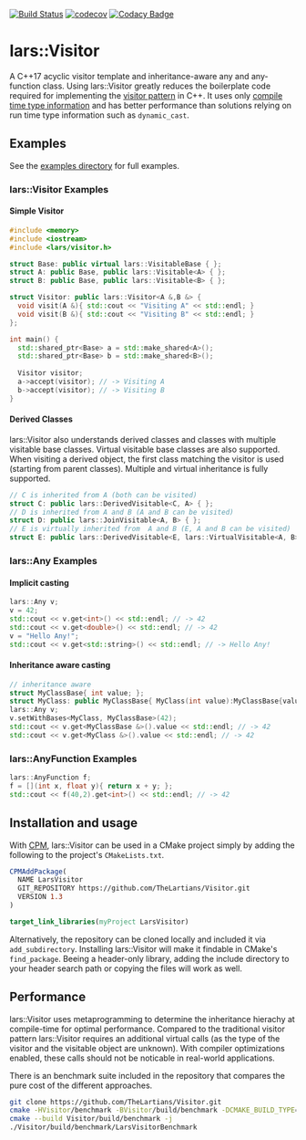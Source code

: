 [![Build Status](https://travis-ci.com/TheLartians/Visitor.svg?branch=master)](https://travis-ci.com/TheLartians/Visitor)
[![codecov](https://codecov.io/gh/TheLartians/Visitor/branch/master/graph/badge.svg)](https://codecov.io/gh/TheLartians/Visitor)
[![Codacy Badge](https://api.codacy.com/project/badge/Grade/eb1f529643bd4e09a92c9dfc5b5920c4)](https://www.codacy.com/app/TheLartians/Visitor?utm_source=github.com&amp;utm_medium=referral&amp;utm_content=TheLartians/Visitor&amp;utm_campaign=Badge_Grade)

# lars::Visitor

A C++17 acyclic visitor template and inheritance-aware any and any-function class. Using lars::Visitor greatly reduces the boilerplate code required for implementing the [visitor pattern](https://en.wikipedia.org/wiki/Visitor_pattern) in C++. It uses only [compile time type information](https://github.com/Manu343726/ctti) and has better performance than solutions relying on run time type information such as `dynamic_cast`.

## Examples

See the [examples directory](https://github.com/TheLartians/Visitor/tree/master/examples) for full examples.

### lars::Visitor Examples

#### Simple Visitor

```cpp
#include <memory>
#include <iostream>
#include <lars/visitor.h>

struct Base: public virtual lars::VisitableBase { };
struct A: public Base, public lars::Visitable<A> { };
struct B: public Base, public lars::Visitable<B> { };

struct Visitor: public lars::Visitor<A &,B &> {
  void visit(A &){ std::cout << "Visiting A" << std::endl; }
  void visit(B &){ std::cout << "Visiting B" << std::endl; }
};

int main() {
  std::shared_ptr<Base> a = std::make_shared<A>();
  std::shared_ptr<Base> b = std::make_shared<B>();
  
  Visitor visitor;
  a->accept(visitor); // -> Visiting A
  b->accept(visitor); // -> Visiting B
}
```

#### Derived Classes

lars::Visitor also understands derived classes and classes with multiple visitable base classes. Virtual visitable base classes are also supported. When visiting a derived object, the first class matching the visitor is used (starting from parent classes). Multiple and virtual inheritance is fully supported.

```cpp
// C is inherited from A (both can be visited)
struct C: public lars::DerivedVisitable<C, A> { };
// D is inherited from A and B (A and B can be visited)
struct D: public lars::JoinVisitable<A, B> { };
// E is virtually inherited from  A and B (E, A and B can be visited)
struct E: public lars::DerivedVisitable<E, lars::VirtualVisitable<A, B>> { };
```

### lars::Any Examples

#### Implicit casting

```cpp
lars::Any v;
v = 42;
std::cout << v.get<int>() << std::endl; // -> 42
std::cout << v.get<double>() << std::endl; // -> 42
v = "Hello Any!";
std::cout << v.get<std::string>() << std::endl; // -> Hello Any!
```

#### Inheritance aware casting

```cpp
// inheritance aware
struct MyClassBase{ int value; };
struct MyClass: public MyClassBase{ MyClass(int value):MyClassBase{value}{ } };
lars::Any v;
v.setWithBases<MyClass, MyClassBase>(42);
std::cout << v.get<MyClassBase &>().value << std::endl; // -> 42
std::cout << v.get<MyClass &>().value << std::endl; // -> 42
```

### lars::AnyFunction Examples

```cpp
lars::AnyFunction f;
f = [](int x, float y){ return x + y; };
std::cout << f(40,2).get<int>() << std::endl; // -> 42
```

## Installation and usage

With [CPM](https://github.com/TheLartians/CPM), lars::Visitor can be used in a CMake project simply by adding the following to the project's `CMakeLists.txt`.

```cmake
CPMAddPackage(
  NAME LarsVisitor
  GIT_REPOSITORY https://github.com/TheLartians/Visitor.git
  VERSION 1.3
)

target_link_libraries(myProject LarsVisitor)
```

Alternatively, the repository can be cloned locally and included it via `add_subdirectory`. Installing lars::Visitor will make it findable in CMake's `find_package`. Beeing a header-only library, adding the include directory to your header search path or copying the files will work as well.

## Performance

lars::Visitor uses metaprogramming to determine the inheritance hierachy at compile-time for optimal performance. Compared to the traditional visitor pattern lars::Visitor requires an additional virtual calls (as the type of the visitor and the visitable object are unknown). With compiler optimizations enabled, these calls should not be noticable in real-world applications.

There is an benchmark suite included in the repository that compares the pure cost of the different approaches.

```bash
git clone https://github.com/TheLartians/Visitor.git
cmake -HVisitor/benchmark -BVisitor/build/benchmark -DCMAKE_BUILD_TYPE=Release
cmake --build Visitor/build/benchmark -j
./Visitor/build/benchmark/LarsVisitorBenchmark
```
